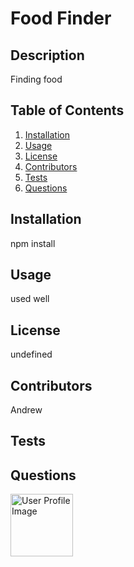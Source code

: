 # Food Finder

## Description

Finding food 

## Table of Contents
1. [Installation](#installation)
2. [Usage](#usage)
3. [License](#license)
4. [Contributors](#contributors)
5. [Tests](#tests)
6. [Questions](#questions)

## Installation<a name="installation"></a>

npm install

## Usage<a name="usage"></a>

used well

## License<a name=license></a>

undefined

## Contributors<a name=contributors></a>

Andrew

## Tests<a name="tests"></a>



## Questions<a name="questions"></a>



<img src="https://avatars0.githubusercontent.com/u/57653839?v=4" alt="User Profile Image" height="100">